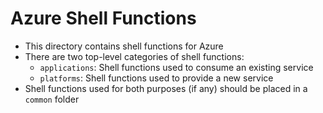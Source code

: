 # Azure Shell Functions
- This directory contains shell functions for Azure
- There are two top-level categories of shell functions:
  - `applications`: Shell functions used to consume an existing service
  - `platforms`: Shell functions used to provide a new service
- Shell functions used for both purposes (if any) should be placed in a `common` folder
